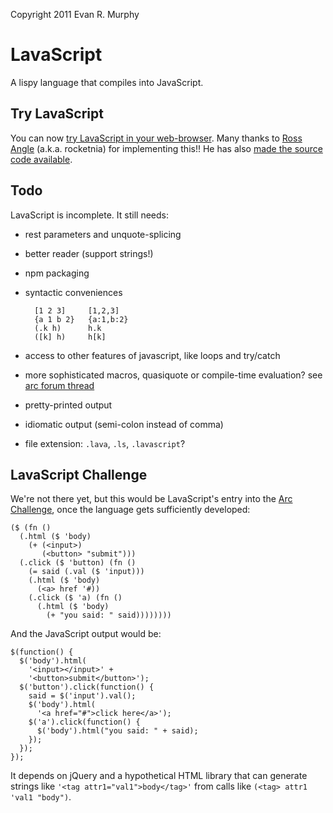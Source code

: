 Copyright 2011 Evan R. Murphy

# LavaScript

A lispy language that compiles into JavaScript.

## Try LavaScript

You can now [try LavaScript in your web-browser](http://rocketnia.kodingen.com/af/try-lava-script/). Many thanks to [Ross Angle](http://www.rocketnia.com/) (a.k.a. rocketnia) for implementing this!! He has also [made the source code available](https://gist.github.com/840809).

## Todo

LavaScript is incomplete. It still needs:

- rest parameters and unquote-splicing
- better reader (support strings!)
- npm packaging
- syntactic conveniences

        [1 2 3]     [1,2,3]
        {a 1 b 2}   {a:1,b:2}
        (.k h)      h.k
        ([k] h)     h[k]

- access to other features of javascript,
  like loops and try/catch
- more sophisticated macros, quasiquote or
  compile-time evaluation? see [arc forum
  thread](http://arclanguage.org/item?id=13740)
- pretty-printed output
- idiomatic output (semi-colon instead of comma)
- file extension: `.lava`, `.ls`, `.lavascript`?

## LavaScript Challenge

We're not there yet, but this would be LavaScript's entry into the [Arc Challenge](http://arclanguage.org/item?id=722), once the language gets sufficiently developed:

    ($ (fn ()
      (.html ($ 'body)
        (+ (<input>)
           (<button> "submit")))
      (.click ($ 'button) (fn ()
        (= said (.val ($ 'input)))
        (.html ($ 'body)
          (<a> href '#))
        (.click ($ 'a) (fn ()
          (.html ($ 'body)
            (+ "you said: " said))))))))

And the JavaScript output would be:

    $(function() {
      $('body').html(
        '<input></input>' +
        '<button>submit</button>');
      $('button').click(function() {
        said = $('input').val();
        $('body').html(
          '<a href="#">click here</a>');
        $('a').click(function() {
          $('body').html("you said: " + said);
        });
      });
    });

It depends on jQuery and a hypothetical HTML library that can generate strings like `'<tag attr1="val1">body</tag>'` from calls like `(<tag> attr1 'val1 "body")`.
